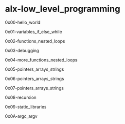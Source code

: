 <h1>alx-low_level_programming</h1>

<p>0x00-hello&lowbar;world</p>
<p>0x01-variables&lowbar;if&lowbar;else&lowbar;while</p>
<p>0x02-functions&lowbar;nested&lowbar;loops</p>
<p>0x03-debugging</p>
<p>0x04-more&lowbar;functions&lowbar;nested&lowbar;loops</p>
<p>0x05-pointers&lowbar;arrays&lowbar;strings</p>
<p>0x06-pointers&lowbar;arrays&lowbar;strings</p>
<p>0x07-pointers&lowbar;arrays&lowbar;strings</p>
<p>0x08-recursion</p>
<p>0x09-static&lowbar;libraries<p>
<p>0x0A-argc&lowbar;argv</p>
